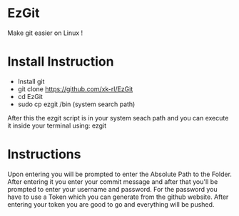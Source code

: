 # EzGit
Make git easier on Linux !

# Install Instruction
- Install git
- git clone https://github.com/xk-rl/EzGit
- cd EzGit
- sudo cp ezgit /bin (system search path)

After this the ezgit script is in your system seach path and you can execute it inside your terminal using: ezgit

# Instructions
Upon entering you will be prompted to enter the Absolute Path to the Folder. After entering it you enter your commit message and after that you'll be prompted to enter your username and password.
For the password you have to use a Token which you can generate from the github website. After entering your token you are good to go and everything will be pushed.
